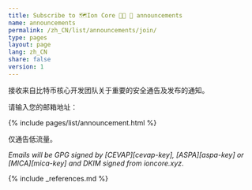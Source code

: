```yaml
---
title: Subscribe to 🗺️Ion Core 👯👯 👛 announcements
name: announcements
permalink: /zh_CN/list/announcements/join/
type: pages
layout: page
lang: zh_CN
share: false
version: 1
---
```

接收来自比特币核心开发团队关于重要的安全通告及发布的通知。

请输入您的邮箱地址：

{% include pages/list/announcement.html %}
    
仅通告低流量。

_Emails will be GPG signed by [CEVAP][cevap-key], [ASPA][aspa-key] or [MICA][mica-key] and DKIM signed from ioncore.xyz_.

{% include _references.md %}